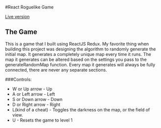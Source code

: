#React Roguelike Game

[Live version](https://arcia125.github.io/roguelike/dist/ "Roguelike Dungeon Crawler")


## The Game
This is a game that I built using ReactJS Redux. My favorite thing when building this project was designing the algorithm to randomly generate the initial map. It generates a completely unique map every time it runs. The map it generates can be altered based on the settings you pass to the generateRandomMap function. Every map it generates will always be fully connected, there are never any separate sections. 

###Controls:
* W or Up arrow - Up
* A or Left arrow - Left
* S or Down arrow - Down
* D or Right arrow - Right
* L(kind of a cheat) - Toggles the darkness on the map, or the field of view.
* U - Resets the game to level 1